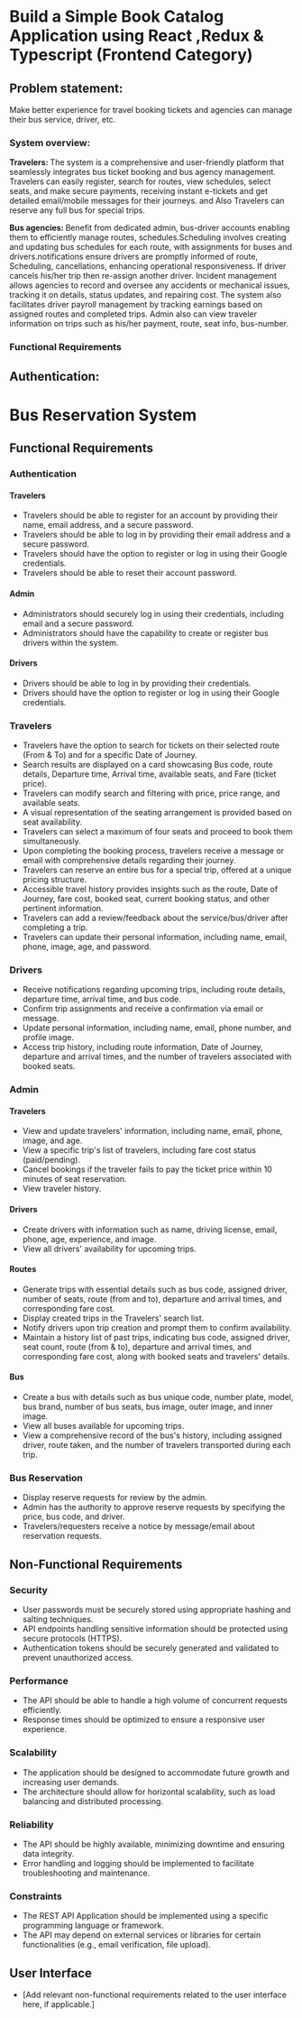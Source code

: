 # Build a Simple Book Catalog Application using React ,Redux & Typescript (Frontend Category)

## Problem statement:

Make better experience for travel booking tickets and agencies can manage their bus service, driver, etc.

### System overview:

<strong>Travelers: </strong>The system is a comprehensive and user-friendly platform that seamlessly integrates bus ticket booking and bus agency management. Travelers can easily register, search for routes, view schedules, select seats, and make secure payments, receiving instant e-tickets and get detailed email/mobile messages for their journeys. and Also Travelers can reserve any full bus for special trips.

<strong>Bus agencies: </strong>Benefit from dedicated admin, bus-driver accounts enabling them to efficiently manage routes, schedules.Scheduling involves creating and updating bus schedules for each route, with assignments for buses and drivers.notifications ensure drivers are promptly informed of route, Scheduling, cancellations, enhancing operational responsiveness. If driver cancels his/her trip then re-assign another driver.
Incident management allows agencies to record and oversee any accidents or mechanical issues, tracking it on details, status updates, and repairing cost. The system also facilitates driver payroll management by tracking earnings based on assigned routes and completed trips.
Admin also can view traveler information on trips such as his/her payment, route, seat info, bus-number.

### Functional Requirements

## Authentication:

# Bus Reservation System

## Functional Requirements

### Authentication

#### Travelers
- Travelers should be able to register for an account by providing their name, email address, and a secure password.
- Travelers should be able to log in by providing their email address and a secure password.
- Travelers should have the option to register or log in using their Google credentials.
- Travelers should be able to reset their account password.

#### Admin
- Administrators should securely log in using their credentials, including email and a secure password.
- Administrators should have the capability to create or register bus drivers within the system.

#### Drivers
- Drivers should be able to log in by providing their credentials.
- Drivers should have the option to register or log in using their Google credentials.

### Travelers

- Travelers have the option to search for tickets on their selected route (From & To) and for a specific Date of Journey.
- Search results are displayed on a card showcasing Bus code, route details, Departure time, Arrival time, available seats, and Fare (ticket price).
- Travelers can modify search and filtering with price, price range, and available seats.
- A visual representation of the seating arrangement is provided based on seat availability.
- Travelers can select a maximum of four seats and proceed to book them simultaneously.
- Upon completing the booking process, travelers receive a message or email with comprehensive details regarding their journey.
- Travelers can reserve an entire bus for a special trip, offered at a unique pricing structure.
- Accessible travel history provides insights such as the route, Date of Journey, fare cost, booked seat, current booking status, and other pertinent information.
- Travelers can add a review/feedback about the service/bus/driver after completing a trip.
- Travelers can update their personal information, including name, email, phone, image, age, and password.

### Drivers

- Receive notifications regarding upcoming trips, including route details, departure time, arrival time, and bus code.
- Confirm trip assignments and receive a confirmation via email or message.
- Update personal information, including name, email, phone number, and profile image.
- Access trip history, including route information, Date of Journey, departure and arrival times, and the number of travelers associated with booked seats.

### Admin

#### Travelers
- View and update travelers' information, including name, email, phone, image, and age.
- View a specific trip's list of travelers, including fare cost status (paid/pending).
- Cancel bookings if the traveler fails to pay the ticket price within 10 minutes of seat reservation.
- View traveler history.

#### Drivers
- Create drivers with information such as name, driving license, email, phone, age, experience, and image.
- View all drivers' availability for upcoming trips.

#### Routes
- Generate trips with essential details such as bus code, assigned driver, number of seats, route (from and to), departure and arrival times, and corresponding fare cost.
- Display created trips in the Travelers' search list.
- Notify drivers upon trip creation and prompt them to confirm availability.
- Maintain a history list of past trips, indicating bus code, assigned driver, seat count, route (from & to), departure and arrival times, and corresponding fare cost, along with booked seats and travelers' details.

#### Bus
- Create a bus with details such as bus unique code, number plate, model, bus brand, number of bus seats, bus image, outer image, and inner image.
- View all buses available for upcoming trips.
- View a comprehensive record of the bus's history, including assigned driver, route taken, and the number of travelers transported during each trip.

### Bus Reservation

- Display reserve requests for review by the admin.
- Admin has the authority to approve reserve requests by specifying the price, bus code, and driver.
- Travelers/requesters receive a notice by message/email about reservation requests.

## Non-Functional Requirements

### Security

- User passwords must be securely stored using appropriate hashing and salting techniques.
- API endpoints handling sensitive information should be protected using secure protocols (HTTPS).
- Authentication tokens should be securely generated and validated to prevent unauthorized access.

### Performance

- The API should be able to handle a high volume of concurrent requests efficiently.
- Response times should be optimized to ensure a responsive user experience.

### Scalability

- The application should be designed to accommodate future growth and increasing user demands.
- The architecture should allow for horizontal scalability, such as load balancing and distributed processing.

### Reliability

- The API should be highly available, minimizing downtime and ensuring data integrity.
- Error handling and logging should be implemented to facilitate troubleshooting and maintenance.

### Constraints

- The REST API Application should be implemented using a specific programming language or framework.
- The API may depend on external services or libraries for certain functionalities (e.g., email verification, file upload).



## User Interface
- [Add relevant non-functional requirements related to the user interface here, if applicable.]




